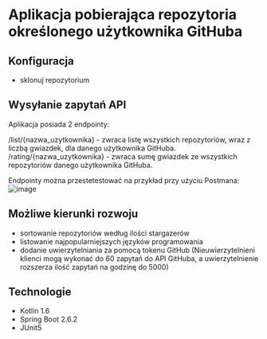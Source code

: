 # Aplikacja pobierająca repozytoria określonego użytkownika GitHuba
## Konfiguracja
- sklonuj repozytorium
## Wysyłanie zapytań API
Aplikacja posiada 2 endpointy: 

/list/{nazwa_uzytkownika} - zwraca listę wszystkich repozytoriów, wraz z liczbą gwiazdek, dla danego użytkownika GitHuba.<br>
/rating/{nazwa_uzytkownika} - zwraca sumę gwiazdek ze wszystkich repozytoriów danego użytkownika GitHuba.

Endpointy można przestetestować na przykład przy użyciu Postmana:<br>
![image](https://user-images.githubusercontent.com/95762263/147682752-21c926fc-5486-4fd3-acc5-fa03d5b74881.png)<br>
## Możliwe kierunki rozwoju
- sortowanie repozytoriów według ilości stargazerów
- listowanie najpopularniejszych języków programowania
- dodanie uwierzytelniania za pomocą tokenu GitHub (Nieuwierzytelnieni klienci mogą wykonać do 60 zapytań do API GitHuba, a uwierzytelnienie rozszerza ilość zapytań na godzinę do 5000)
## Technologie
- Kotlin 1.6
- Spring Boot 2.6.2
- JUnit5
